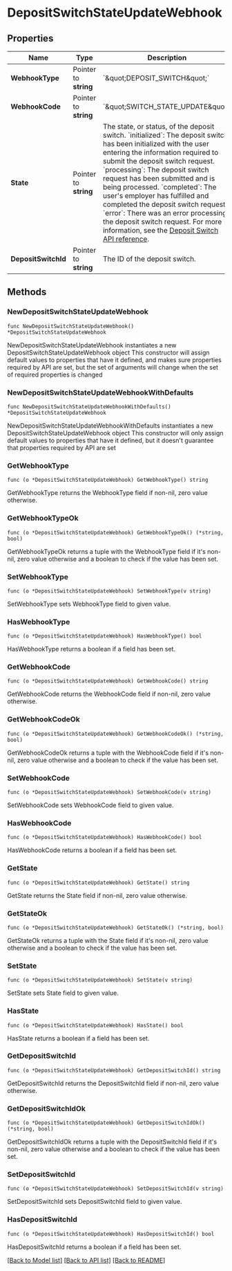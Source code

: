# DepositSwitchStateUpdateWebhook

## Properties

Name | Type | Description | Notes
------------ | ------------- | ------------- | -------------
**WebhookType** | Pointer to **string** | &#x60;\&quot;DEPOSIT_SWITCH\&quot;&#x60; | [optional] 
**WebhookCode** | Pointer to **string** | &#x60;\&quot;SWITCH_STATE_UPDATE\&quot;&#x60; | [optional] 
**State** | Pointer to **string** |  The state, or status, of the deposit switch.  &#x60;initialized&#x60;: The deposit switch has been initialized with the user entering the information required to submit the deposit switch request.  &#x60;processing&#x60;: The deposit switch request has been submitted and is being processed.  &#x60;completed&#x60;: The user&#39;s employer has fulfilled and completed the deposit switch request.  &#x60;error&#x60;: There was an error processing the deposit switch request.  For more information, see the [Deposit Switch API reference](/docs/deposit-switch/reference#deposit_switchget). | [optional] 
**DepositSwitchId** | Pointer to **string** | The ID of the deposit switch. | [optional] 

## Methods

### NewDepositSwitchStateUpdateWebhook

`func NewDepositSwitchStateUpdateWebhook() *DepositSwitchStateUpdateWebhook`

NewDepositSwitchStateUpdateWebhook instantiates a new DepositSwitchStateUpdateWebhook object
This constructor will assign default values to properties that have it defined,
and makes sure properties required by API are set, but the set of arguments
will change when the set of required properties is changed

### NewDepositSwitchStateUpdateWebhookWithDefaults

`func NewDepositSwitchStateUpdateWebhookWithDefaults() *DepositSwitchStateUpdateWebhook`

NewDepositSwitchStateUpdateWebhookWithDefaults instantiates a new DepositSwitchStateUpdateWebhook object
This constructor will only assign default values to properties that have it defined,
but it doesn't guarantee that properties required by API are set

### GetWebhookType

`func (o *DepositSwitchStateUpdateWebhook) GetWebhookType() string`

GetWebhookType returns the WebhookType field if non-nil, zero value otherwise.

### GetWebhookTypeOk

`func (o *DepositSwitchStateUpdateWebhook) GetWebhookTypeOk() (*string, bool)`

GetWebhookTypeOk returns a tuple with the WebhookType field if it's non-nil, zero value otherwise
and a boolean to check if the value has been set.

### SetWebhookType

`func (o *DepositSwitchStateUpdateWebhook) SetWebhookType(v string)`

SetWebhookType sets WebhookType field to given value.

### HasWebhookType

`func (o *DepositSwitchStateUpdateWebhook) HasWebhookType() bool`

HasWebhookType returns a boolean if a field has been set.

### GetWebhookCode

`func (o *DepositSwitchStateUpdateWebhook) GetWebhookCode() string`

GetWebhookCode returns the WebhookCode field if non-nil, zero value otherwise.

### GetWebhookCodeOk

`func (o *DepositSwitchStateUpdateWebhook) GetWebhookCodeOk() (*string, bool)`

GetWebhookCodeOk returns a tuple with the WebhookCode field if it's non-nil, zero value otherwise
and a boolean to check if the value has been set.

### SetWebhookCode

`func (o *DepositSwitchStateUpdateWebhook) SetWebhookCode(v string)`

SetWebhookCode sets WebhookCode field to given value.

### HasWebhookCode

`func (o *DepositSwitchStateUpdateWebhook) HasWebhookCode() bool`

HasWebhookCode returns a boolean if a field has been set.

### GetState

`func (o *DepositSwitchStateUpdateWebhook) GetState() string`

GetState returns the State field if non-nil, zero value otherwise.

### GetStateOk

`func (o *DepositSwitchStateUpdateWebhook) GetStateOk() (*string, bool)`

GetStateOk returns a tuple with the State field if it's non-nil, zero value otherwise
and a boolean to check if the value has been set.

### SetState

`func (o *DepositSwitchStateUpdateWebhook) SetState(v string)`

SetState sets State field to given value.

### HasState

`func (o *DepositSwitchStateUpdateWebhook) HasState() bool`

HasState returns a boolean if a field has been set.

### GetDepositSwitchId

`func (o *DepositSwitchStateUpdateWebhook) GetDepositSwitchId() string`

GetDepositSwitchId returns the DepositSwitchId field if non-nil, zero value otherwise.

### GetDepositSwitchIdOk

`func (o *DepositSwitchStateUpdateWebhook) GetDepositSwitchIdOk() (*string, bool)`

GetDepositSwitchIdOk returns a tuple with the DepositSwitchId field if it's non-nil, zero value otherwise
and a boolean to check if the value has been set.

### SetDepositSwitchId

`func (o *DepositSwitchStateUpdateWebhook) SetDepositSwitchId(v string)`

SetDepositSwitchId sets DepositSwitchId field to given value.

### HasDepositSwitchId

`func (o *DepositSwitchStateUpdateWebhook) HasDepositSwitchId() bool`

HasDepositSwitchId returns a boolean if a field has been set.


[[Back to Model list]](../README.md#documentation-for-models) [[Back to API list]](../README.md#documentation-for-api-endpoints) [[Back to README]](../README.md)


